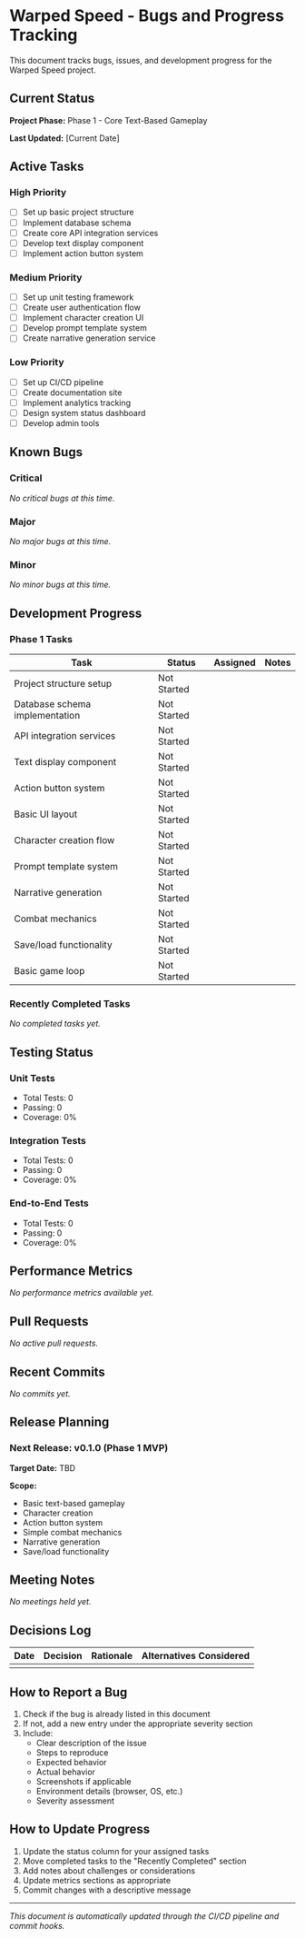 # Warped Speed - Bugs and Progress Tracking

This document tracks bugs, issues, and development progress for the Warped Speed project.

## Current Status

**Project Phase:** Phase 1 - Core Text-Based Gameplay

**Last Updated:** [Current Date]

## Active Tasks

### High Priority

- [ ] Set up basic project structure
- [ ] Implement database schema
- [ ] Create core API integration services
- [ ] Develop text display component
- [ ] Implement action button system

### Medium Priority

- [ ] Set up unit testing framework
- [ ] Create user authentication flow
- [ ] Implement character creation UI
- [ ] Develop prompt template system
- [ ] Create narrative generation service

### Low Priority

- [ ] Set up CI/CD pipeline
- [ ] Create documentation site
- [ ] Implement analytics tracking
- [ ] Design system status dashboard
- [ ] Develop admin tools

## Known Bugs

### Critical

*No critical bugs at this time.*

### Major

*No major bugs at this time.*

### Minor

*No minor bugs at this time.*

## Development Progress

### Phase 1 Tasks

| Task | Status | Assigned | Notes |
|------|--------|----------|-------|
| Project structure setup | Not Started | | |
| Database schema implementation | Not Started | | |
| API integration services | Not Started | | |
| Text display component | Not Started | | |
| Action button system | Not Started | | |
| Basic UI layout | Not Started | | |
| Character creation flow | Not Started | | |
| Prompt template system | Not Started | | |
| Narrative generation | Not Started | | |
| Combat mechanics | Not Started | | |
| Save/load functionality | Not Started | | |
| Basic game loop | Not Started | | |

### Recently Completed Tasks

*No completed tasks yet.*

## Testing Status

### Unit Tests

- Total Tests: 0
- Passing: 0
- Coverage: 0%

### Integration Tests

- Total Tests: 0
- Passing: 0
- Coverage: 0%

### End-to-End Tests

- Total Tests: 0
- Passing: 0
- Coverage: 0%

## Performance Metrics

*No performance metrics available yet.*

## Pull Requests

*No active pull requests.*

## Recent Commits

*No commits yet.*

## Release Planning

### Next Release: v0.1.0 (Phase 1 MVP)

**Target Date:** TBD

**Scope:**
- Basic text-based gameplay
- Character creation
- Action button system
- Simple combat mechanics
- Narrative generation
- Save/load functionality

## Meeting Notes

*No meetings held yet.*

## Decisions Log

| Date | Decision | Rationale | Alternatives Considered |
|------|----------|-----------|-------------------------|
| | | | |

## How to Report a Bug

1. Check if the bug is already listed in this document
2. If not, add a new entry under the appropriate severity section
3. Include:
   - Clear description of the issue
   - Steps to reproduce
   - Expected behavior
   - Actual behavior
   - Screenshots if applicable
   - Environment details (browser, OS, etc.)
   - Severity assessment

## How to Update Progress

1. Update the status column for your assigned tasks
2. Move completed tasks to the "Recently Completed" section
3. Add notes about challenges or considerations
4. Update metrics sections as appropriate
5. Commit changes with a descriptive message

---

*This document is automatically updated through the CI/CD pipeline and commit hooks.* 